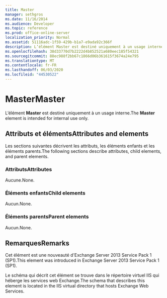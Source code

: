 ```yaml
---
title: Master
manager: sethgros
ms.date: 11/16/2014
ms.audience: Developer
ms.topic: reference
ms.prod: office-online-server
localization_priority: Normal
ms.assetid: 51116adc-1f59-429b-b1a7-e9ada92c366f
description: L’élément Master est destiné uniquement à un usage interne.
ms.openlocfilehash: 38d33770d7b2222d4b852521a680eec185f54321
ms.sourcegitcommit: 88ec988f2bb67c1866d06b361615f3674a24e795
ms.translationtype: MT
ms.contentlocale: fr-FR
ms.lasthandoff: 06/03/2020
ms.locfileid: "44530522"
---
```

# <a name="master"></a><span data-ttu-id="9091a-103">Master</span><span class="sxs-lookup"><span data-stu-id="9091a-103">Master</span></span>

<span data-ttu-id="9091a-104">L’élément **Master** est destiné uniquement à un usage interne.</span><span class="sxs-lookup"><span data-stu-id="9091a-104">The **Master** element is intended for internal use only.</span></span> 

## <a name="attributes-and-elements"></a><span data-ttu-id="9091a-105">Attributs et éléments</span><span class="sxs-lookup"><span data-stu-id="9091a-105">Attributes and elements</span></span>

<span data-ttu-id="9091a-106">Les sections suivantes décrivent les attributs, les éléments enfants et les éléments parents.</span><span class="sxs-lookup"><span data-stu-id="9091a-106">The following sections describe attributes, child elements, and parent elements.</span></span>
  
### <a name="attributes"></a><span data-ttu-id="9091a-107">Attributs</span><span class="sxs-lookup"><span data-stu-id="9091a-107">Attributes</span></span>

<span data-ttu-id="9091a-108">Aucune.</span><span class="sxs-lookup"><span data-stu-id="9091a-108">None.</span></span>
  
### <a name="child-elements"></a><span data-ttu-id="9091a-109">Éléments enfants</span><span class="sxs-lookup"><span data-stu-id="9091a-109">Child elements</span></span>

<span data-ttu-id="9091a-110">Aucun.</span><span class="sxs-lookup"><span data-stu-id="9091a-110">None.</span></span>
  
### <a name="parent-elements"></a><span data-ttu-id="9091a-111">Éléments parents</span><span class="sxs-lookup"><span data-stu-id="9091a-111">Parent elements</span></span>

<span data-ttu-id="9091a-112">Aucun.</span><span class="sxs-lookup"><span data-stu-id="9091a-112">None.</span></span>
  
## <a name="remarks"></a><span data-ttu-id="9091a-113">Remarques</span><span class="sxs-lookup"><span data-stu-id="9091a-113">Remarks</span></span>

<span data-ttu-id="9091a-114">Cet élément est une nouveauté d'Exchange Server 2013 Service Pack 1 (SP1).</span><span class="sxs-lookup"><span data-stu-id="9091a-114">This element was introduced in Exchange Server 2013 Service Pack 1 (SP1).</span></span>
  
<span data-ttu-id="9091a-115">Le schéma qui décrit cet élément se trouve dans le répertoire virtuel IIS qui héberge les services web Exchange.</span><span class="sxs-lookup"><span data-stu-id="9091a-115">The schema that describes this element is located in the IIS virtual directory that hosts Exchange Web Services.</span></span>
  

